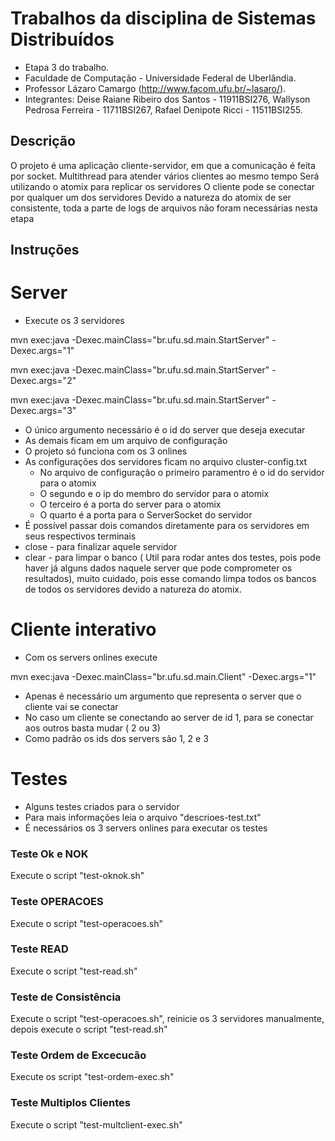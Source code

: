 # Trabalhos da disciplina de Sistemas Distribuídos

- Etapa 3 do trabalho.
- Faculdade de Computação - Universidade Federal de Uberlândia.
- Professor Lázaro Camargo (http://www.facom.ufu.br/~lasaro/).
- Integrantes:  Deise Raiane Ribeiro dos Santos - 11911BSI276, 
              Wallyson Pedrosa Ferreira - 11711BSI267, 
              Rafael Denipote Ricci - 11511BSI255.

## Descrição

O projeto é uma aplicação cliente-servidor, em que a comunicação é feita por socket.
Multithread para atender vários clientes ao mesmo tempo
Será utilizando o atomix para replicar os servidores
O cliente pode se conectar por qualquer um dos servidores
Devido a natureza do atomix de ser consistente, toda a parte de logs de arquivos não foram necessárias nesta etapa

## Instruções
# Server

- Execute os 3 servidores

mvn exec:java -Dexec.mainClass="br.ufu.sd.main.StartServer" -Dexec.args="1"

mvn exec:java -Dexec.mainClass="br.ufu.sd.main.StartServer" -Dexec.args="2"

mvn exec:java -Dexec.mainClass="br.ufu.sd.main.StartServer" -Dexec.args="3"


- O único argumento necessário é o id do server que deseja executar
- As demais ficam em um arquivo de configuração 
- O projeto só funciona com os 3 onlines
- As configurações dos servidores ficam no arquivo cluster-config.txt
  - No arquivo de configuração o primeiro paramentro é o id do servidor para o atomix
  - O segundo e o ip do membro do servidor para o atomix
  - O terceiro é a porta do server para o atomix
  - O quarto é a porta para o ServerSocket do servidor
 - É possível passar dois comandos diretamente para os servidores em seus respectivos terminais
  - close - para finalizar aquele servidor
  - clear - para limpar o banco ( Util para rodar antes dos testes, pois pode haver já alguns dados naquele server que pode comprometer os resultados), muito cuidado, pois esse comando limpa todos os bancos de todos os servidores devido a natureza do atomix. 
  
# Cliente interativo

- Com os servers onlines execute


mvn exec:java -Dexec.mainClass="br.ufu.sd.main.Client" -Dexec.args="1"


- Apenas é necessário um argumento que representa o server que o cliente vai se conectar
- No caso um cliente se conectando ao server de id 1, para se conectar aos outros basta mudar ( 2 ou 3)
- Como padrão os ids dos servers são 1, 2 e 3

# Testes

- Alguns testes criados para o servidor
- Para mais informações leia o arquivo "descrioes-test.txt"
- É necessários os 3 servers onlines para executar os testes

### Teste Ok e NOK
Execute o script "test-oknok.sh"

### Teste OPERACOES
Execute o script "test-operacoes.sh"

### Teste READ
Execute o script "test-read.sh"

### Teste de Consistência
Execute o script "test-operacoes.sh", reinicie os 3 servidores manualmente, depois execute o script "test-read.sh"

### Teste Ordem de Excecucão
Execute os script "test-ordem-exec.sh"

### Teste Multiplos Clientes
Execute o script "test-multclient-exec.sh"
